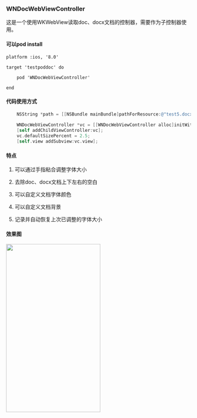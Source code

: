 ### WNDocWebViewController

这是一个使用WKWebView读取doc、docx文档的控制器，需要作为子控制器使用。
#### 可以pod install
```
platform :ios, '8.0'

target 'testpoddoc' do

    pod 'WNDocWebViewController'

end
```
#### 代码使用方式
```objectivec
    NSString *path = [[NSBundle mainBundle]pathForResource:@"test5.docx" ofType:nil];
    
    WNDocWebViewController *vc = [[WNDocWebViewController alloc]initWithDocUrl:[NSURL fileURLWithPath:path] viewFrame:CGRectMake(0, 20, self.view.bounds.size.width, self.view.bounds.size.height-20)];
    [self addChildViewController:vc];
    vc.defaultSizePercent = 2.5;
    [self.view addSubview:vc.view];
```
#### 特点

1. 可以通过手指粘合调整字体大小

2. 去除doc、docx文档上下左右的空白

3. 可以自定义文档字体颜色

4. 可以自定义文档背景

5. 记录并自动恢复上次已调整的字体大小

#### 效果图
<!-- ![avatar](testdoc.gif) -->
<img src="https://github.com/WeinanHu/WNDocWebViewController/testdoc.gif" width=257 height=459 />
<!-- <iframe height=459 width=257 src="https://github.com/WeinanHu/WNDocWebViewController/testdoc.gif"> -->

